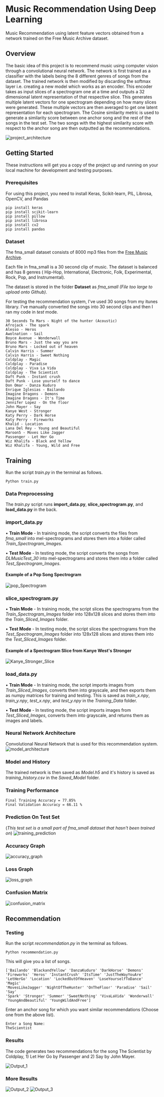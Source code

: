 # Music Recommendation Using Deep Learning

Music Recommendation using latent feature vectors obtained from a network trained on the Free Music Archive dataset.

## Overview

The basic idea of this project is to recommend music using computer vision through a convolutional neural network. The network is first trained as a classifier with the labels being the 8 different genres of songs from the dataset. The trained network is then modified by discarding the softmax layer i.e. creating a new model which works as an encoder. This encoder takes as input slices of a spectrogram one at a time and outputs a 32 dimensional latent representation of that respective slice. This generates multiple latent vectors for one spectrogram depending on how many slices were generated. These multiple vectors are then averaged to get one latent representation for each spectrogram. The Cosine similarity metric is used to generate a similarity score between one anchor song and the rest of the songs in the test set. The two songs with the highest similarity score with respect to the anchor song are then outputted as the recommendations.

![project_architecture](https://github.com/VikramShenoy97/Music-Recommendation-Using-Deep-Learning/blob/master/Images/dlmusic.jpg)

## Getting Started

These instructions will get you a copy of the project up and running on your local machine for development and testing purposes.

### Prerequisites

For using this project, you need to install Keras, Scikit-learn, PIL, Librosa, OpenCV, and Pandas

```
pip install keras
pip install scikit-learn
pip install pillow
pip install librosa
pip install cv2
pip install pandas
```

### Dataset
The fma_small dataset consists of 8000 mp3 files from the [Free Music Archive](https://github.com/mdeff/fma).

Each file in fma_small is  a 30 second clip of music. The dataset is balanced and has 8 genres ( Hip-Hop, International, Electronic, Folk, Experimental, Rock, Pop, and Instrumental).

The dataset is stored in the folder **Dataset** as *fma_small* *(File too large to upload onto Github)*.

For testing the recommendation system, I've used 30 songs from my itunes library. I've manually converted the songs into 30 second clips and then I ran my code in *test* mode.

```
30 Seconds To Mars - Night of the hunter (Acoustic)
Afrojack - The spark
Alesso - Heros
Awolnation - Sail
Boyce Avenue - Wonderwall
Bruno Mars - Just the way you are
Bruno Mars - Locked out of heaven
Calvin Harris - Summer
Calvin Harris - Sweet Nothing
Coldplay - Magic
Coldplay - Paradise
Coldplay - Viva La Vida
Coldplay - The Scientist
Daft Punk - Instant crush
Daft Punk - Lose yourself to dance
Don Omar - Danza Kuduro
Enrique Iglesias - Bailando
Imagine Dragons - Demons
Imagine Dragons - It's Time
Jennifer Lopez - On the floor 
John Mayer - Say
Kanye West - Stronger
Katy Perry - Dark Horse
Katy Perry - Fireworks
Khalid - Location
Lana Del Rey - Young and Beautiful
Maroon5 - Moves Like Jagger
Passenger - Let Her Go
Wiz Khalifa - Black and Yellow
Wiz Khalifa - Young, Wild and Free
```

## Training

Run the script *train.py* in the terminal as follows.
```
Python train.py
```

### Data Preprocessing

The *train.py* script runs **import_data.py**, **slice_spectrogram.py**, and **load_data.py** in the back.

### import_data.py
• **Train Mode** - In training mode, the script converts the files from *fma_small* into mel-spectrograms and stores them into a folder called *Train_Spectrogram_Images*.


• **Test Mode** - In testing mode, the script converts the songs from *DLMusicTest_30* into mel-spectrograms and stores them into a folder called *Test_Spectrogram_Images*.

#### Example of a Pop Song Spectrogram
![pop_Spectrogram](https://github.com/VikramShenoy97/Music-Recommendation-Using-Deep-Learning/blob/master/Images/Pop_Spectrogram.jpg)

### slice_spectrogram.py
• **Train Mode** - In training mode, the script slices the spectrograms from the *Train_Spectrogram_Images* folder into 128x128 slices and stores them into the *Train_Sliced_Images* folder.


• **Test Mode** - In testing mode, the script slices the spectrograms from the *Test_Spectrogram_Images* folder into 128x128 slices and stores them into the *Test_Sliced_Images* folder.

#### Example of a Spectrogram Slice from Kanye West's Stronger 
![Kanye_Stronger_Slice](https://github.com/VikramShenoy97/Music-Recommendation-Using-Deep-Learning/blob/master/Images/Kanye_Stronger_Slice.jpg)

### load_data.py
• **Train Mode** - In training mode, the script imports images from *Train_Sliced_Images*, converts them into grayscale, and then exports them as numpy matrices for training and testing. This is saved as *train_x.npy*, *train_y.npy*, *test_x.npy*, and *test_y.npy* in the *Training_Data* folder.


• **Test Mode** - In testing mode, the script imports images from *Test_Sliced_Images*, converts them into grayscale, and returns them as images and labels.

### Neural Network Architecture

Convolutional Neural Network that is used for this recommendation system.
![model_architecture](https://github.com/VikramShenoy97/Music-Recommendation-Using-Deep-Learning/blob/master/Saved_Model/Model_Architecture.jpg)

### Model and History

The trained network is then saved as *Model.h5* and it's history is saved as *training_history.csv* in the *Saved_Model* folder.

### Training Performance

```
Final Training Accuracy = 77.85%
Final Validation Accuracy = 66.11 %
```

### Prediction On Test Set 
(*This test set is a small part of fma_small dataset that hasn't been trained on*)
![training_prediction](https://github.com/VikramShenoy97/Music-Recommendation-Using-Deep-Learning/blob/master/Graphs/Training_Prediction.jpg)

### Accuracy Graph
![accuracy_graph](https://github.com/VikramShenoy97/Music-Recommendation-Using-Deep-Learning/blob/master/Graphs/Accuracy_Graph.png)

### Loss Graph
![loss_graph](https://github.com/VikramShenoy97/Music-Recommendation-Using-Deep-Learning/blob/master/Graphs/Loss_Graph.png)

### Confusion Matrix
![confusion_matrix](https://github.com/VikramShenoy97/Music-Recommendation-Using-Deep-Learning/blob/master/Graphs/Confusion_Matrix.png)


## Recommendation

### Testing

Run the script *recommendation.py* in the terminal as follows.
```
Python recommendation.py
```

This will give you a list of songs.
```
['Bailando' 'BlackandYellow' 'DanzaKuduro' 'DarkHorse' 'Demons'
'Fireworks' 'Heros' 'InstantCrush' 'ItsTime' 'JustTheWayYouAre'
'LetHerGo' 'Location' 'LockedOutOfHeaven' 'LoseYourselfToDance' 'Magic'
'MovesLikeJagger' 'NightOfTheHunter' 'OnTheFloor' 'Paradise' 'Sail' 'Say'
'Spark' 'Stronger' 'Summer' 'SweetNothing' 'VivaLaVida' 'Wonderwall'
'YoungAndBeautiful' 'YoungWildAndFree']
```

Enter an anchor song for which you want similar recommendations (Choose one from the above list).
```
Enter a Song Name:
TheScientist
```
### Results
The code generates two recommendations for the song The Scientist by Coldplay, 1) Let Her Go by Passenger and 2) Say by John Mayer.

![Output_1](https://github.com/VikramShenoy97/Music-Recommendation-Using-Deep-Learning/blob/master/Images/Output_1.png)

### More Results

![Output_2](https://github.com/VikramShenoy97/Music-Recommendation-Using-Deep-Learning/blob/master/Images/Output_2.png)
![Output_3](https://github.com/VikramShenoy97/Music-Recommendation-Using-Deep-Learning/blob/master/Images/Output_3.png)



